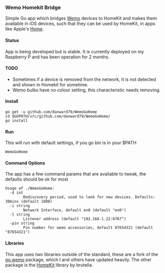 ### Wemo Homekit Bridge

Simple Go app which bridges [Wemo](http://www.wemo.com) devices to HomeKit and makes them available in iOS devices, such that they can be used by HomeKit, in apps like Apple's [Home](http://www.apple.com/au/ios/home/).

#### Status
App is being developed but is stable. It is currently deployed on my Raspberry P and has been operation for 2 months.

#### TODO
- Sometimes if a device is removed from the network, it is not detected and shown in Homekit for sometime.
- Wemo bulbs have no colour setting, this characteristic needs removing.

#### Install
```
go get -u github.com/danward79/WemoGoHome
cd $GOPATH/src/github.com/danward79/WemoGoHome/
go install
```

#### Run
This will run with default settings, if you go bin is in your $PATH

```
WemoGoHome
```

#### Command Options
The app has a few command params that are available to tweak, the defaults should be ok for most

```
Usage of ./WemoGoHome:
  -d int
    	Rediscovery period, used to look for new devices. Defaults: 30mins (default 1800)
  -i string
    	Network Interface, default en0 (default "en0")
  -l string
    	Listener address (default "192.168.1.22:6767")
  -pin string
    	Pin number for wemo accessories, default 87654321 (default "87654321")
```

#### Libraries
This app uses two libraries outside of the standard, these are a fork of the [go.wemo](https://github.com/danward79/go.wemo) package, which I and others have updated heavily. The other package is the [HomeKit](https://github.com/brutella/hc) library by brutella.
